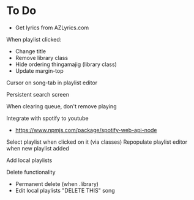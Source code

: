 # To Do

- Get lyrics from AZLyrics.com

When playlist clicked:

- Change title
- Remove library class
- Hide ordering thingamajig (library class)
- Update margin-top

Cursor on song-tab in playlist editor

Persistent search screen

When clearing queue, don't remove playing

Integrate with spotify to youtube

- https://www.npmjs.com/package/spotify-web-api-node

Select playlist when clicked on it (via classes)
Repopulate playlist editor when new playlist added

Add local playlists

Delete functionality
- Permanent delete (when .library)
- Edit local playlists
"DELETE THIS" song
